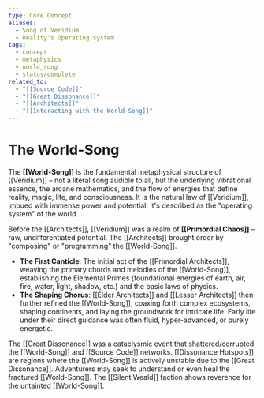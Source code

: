 ```yaml
---
type: Core Concept
aliases:
  - Song of Veridium
  - Reality's Operating System
tags:
  - concept
  - metaphysics
  - world_song
  - status/complete
related_to:
  - "[[Source Code]]"
  - "[[Great Dissonance]]"
  - "[[Architects]]"
  - "[[Interacting with the World-Song]]"
---
```

# The World-Song

The **[[World-Song]]** is the fundamental metaphysical structure of [[Veridium]] – not a literal song audible to all, but the underlying vibrational essence, the arcane mathematics, and the flow of energies that define reality, magic, life, and consciousness. It is the natural law of [[Veridium]], imbued with immense power and potential. It's described as the "operating system" of the world.

Before the [[Architects]], [[Veridium]] was a realm of **[[Primordial Chaos]]** – raw, undifferentiated potential. The [[Architects]] brought order by "composing" or "programming" the [[World-Song]].

* **The First Canticle**: The initial act of the [[Primordial Architects]], weaving the primary chords and melodies of the [[World-Song]], establishing the Elemental Primes (foundational energies of earth, air, fire, water, light, shadow, etc.) and the basic laws of physics.
* **The Shaping Chorus**: [[Elder Architects]] and [[Lesser Architects]] then further refined the [[World-Song]], coaxing forth complex ecosystems, shaping continents, and laying the groundwork for intricate life. Early life under their direct guidance was often fluid, hyper-advanced, or purely energetic.

The [[Great Dissonance]] was a cataclysmic event that shattered/corrupted the [[World-Song]] and [[Source Code]] networks. [[Dissonance Hotspots]] are regions where the [[World-Song]] is actively unstable due to the [[Great Dissonance]]. Adventurers may seek to understand or even heal the fractured [[World-Song]]. The [[Silent Weald]] faction shows reverence for the untainted [[World-Song]].
